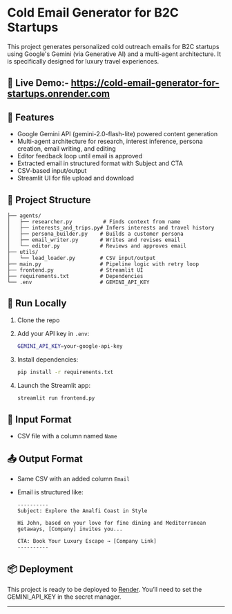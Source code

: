 # Cold Email Generator for B2C Startups

This project generates personalized cold outreach emails for B2C startups using Google's Gemini (via Generative AI) and a multi-agent architecture. It is specifically designed for luxury travel experiences.

## 🚀 Live Demo:- https://cold-email-generator-for-startups.onrender.com

## 🚀 Features

* Google Gemini API (gemini-2.0-flash-lite) powered content generation
* Multi-agent architecture for research, interest inference, persona creation, email writing, and editing
* Editor feedback loop until email is approved
* Extracted email in structured format with Subject and CTA
* CSV-based input/output
* Streamlit UI for file upload and download

## 📁 Project Structure

```
├── agents/
│   ├── researcher.py          # Finds context from name
│   ├── interests_and_trips.py# Infers interests and travel history
│   ├── persona_builder.py    # Builds a customer persona
│   ├── email_writer.py       # Writes and revises email
│   └── editor.py             # Reviews and approves email
├── utils/
│   └── lead_loader.py        # CSV input/output
├── main.py                   # Pipeline logic with retry loop
├── frontend.py               # Streamlit UI
├── requirements.txt          # Dependencies
└── .env                      # GEMINI_API_KEY
```

## 🧪 Run Locally

1. Clone the repo
2. Add your API key in `.env`:

   ```bash
   GEMINI_API_KEY=your-google-api-key
   ```
3. Install dependencies:

   ```bash
   pip install -r requirements.txt
   ```
4. Launch the Streamlit app:

   ```bash
   streamlit run frontend.py
   ```

## 📝 Input Format

* CSV file with a column named `Name`

## 📤 Output Format

* Same CSV with an added column `Email`
* Email is structured like:

  ```
  ----------
  Subject: Explore the Amalfi Coast in Style

  Hi John, based on your love for fine dining and Mediterranean getaways, [Company] invites you...

  CTA: Book Your Luxury Escape → [Company Link]
  ----------
  ```

## 📦 Deployment

This project is ready to be deployed to [Render](https://render.com). You’ll need to set the GEMINI\_API\_KEY in the secret manager.

---